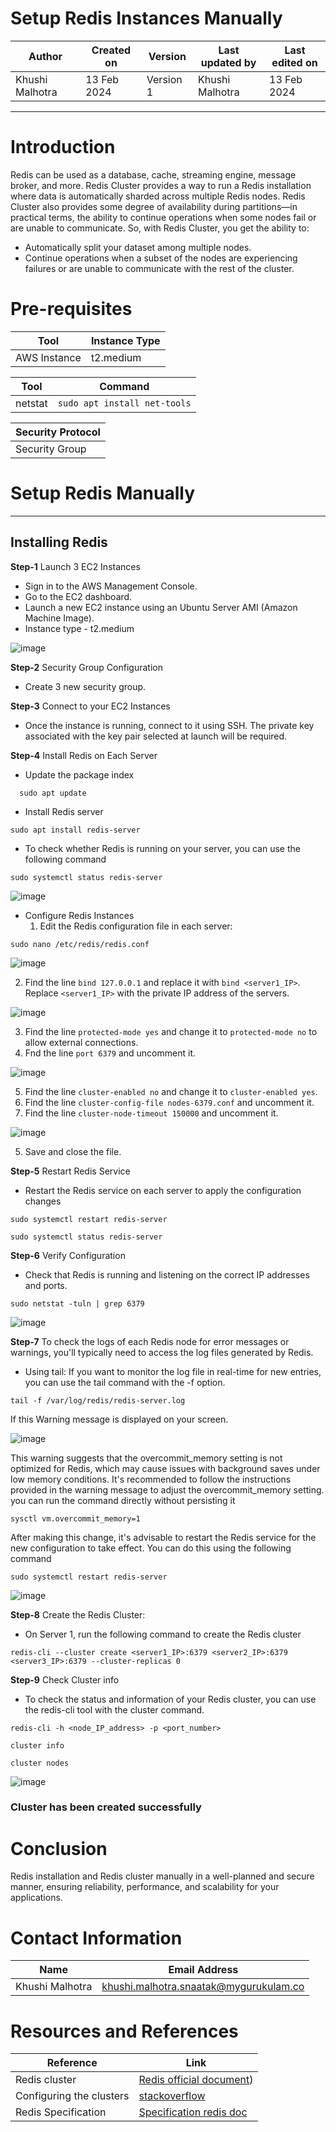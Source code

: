 # Setup Redis Instances Manually

|   Author        |  Created on   |  Version   | Last updated by  | Last edited on |
| --------------- | --------------| -----------|----------------- | -------------- |
| Khushi Malhotra |  13 Feb 2024  |  Version 1 | Khushi Malhotra  | 13 Feb 2024    |
***

# Introduction
Redis can be used as a database, cache, streaming engine, message broker, and more.
Redis Cluster provides a way to run a Redis installation where data is automatically sharded across multiple Redis nodes. Redis Cluster also provides some degree of availability during partitions—in practical terms, the ability to continue operations when some nodes fail or are unable to communicate.
So, with Redis Cluster, you get the ability to:
- Automatically split your dataset among multiple nodes.
- Continue operations when a subset of the nodes are experiencing failures or are unable to communicate with the rest of the cluster.

# Pre-requisites
| Tool         |  Instance Type  |
|--------------|-----------------|
| AWS Instance | t2.medium       |

| Tool         | Command |
|--------------|---------|
| netstat      | `sudo apt install net-tools`|

| Security Protocol | 
|-------------------|
| Security Group    | 

# Setup Redis Manually
***
## Installing Redis
**Step-1** Launch 3 EC2 Instances
- Sign in to the AWS Management Console.
- Go to the EC2 dashboard.
- Launch a new EC2 instance using an Ubuntu Server AMI (Amazon Machine Image).
- Instance type - t2.medium

![image](https://github.com/CodeOps-Hub/Documentation/assets/156056460/a31570b3-d169-4d0a-9252-6ce9ea934848)


**Step-2** Security Group Configuration
- Create 3 new security group.

**Step-3** Connect to your EC2 Instances
- Once the instance is running, connect to it using SSH. The private key associated with the key pair selected at launch will be required.

**Step-4** Install Redis on Each Server
- Update the package index
```Shell
  sudo apt update
```
- Install Redis server
```shell
sudo apt install redis-server
```
- To check whether Redis is running on your server, you can use the following command
```Shell
sudo systemctl status redis-server
```

![image](https://github.com/CodeOps-Hub/Documentation/assets/156056460/37220e92-31c2-4841-b6de-be9fe6d98fb8)

- Configure Redis Instances
  1. Edit the Redis configuration file in each server:
```shell
sudo nano /etc/redis/redis.conf
```

![image](https://github.com/CodeOps-Hub/Documentation/assets/156056460/b1c65664-abea-41d0-972c-667c879272b5)

  2. Find the line `bind 127.0.0.1` and replace it with `bind <server1_IP>`. Replace `<server1_IP>` with the private IP address of the servers.

![image](https://github.com/CodeOps-Hub/Documentation/assets/156056460/293c39d3-05bc-4b20-b59e-93b17104b75f)

  3. Find the line `protected-mode yes` and change it to `protected-mode no` to allow external connections.
  4. Fnd the line `port 6379` and uncomment it.

![image](https://github.com/CodeOps-Hub/Documentation/assets/156056460/c4a22e99-c917-4ad0-88c3-ea9f6eb7c2a7)

  5. Find the line `cluster-enabled no` and change it to `cluster-enabled yes`.
  6. Find the line `cluster-config-file nodes-6379.conf` and uncomment it.
  7. Find the line `cluster-node-timeout 150000` and uncomment it.

![image](https://github.com/CodeOps-Hub/Documentation/assets/156056460/e16543c0-e452-4af3-86cd-9548d747b3df)


  5. Save and close the file.

**Step-5** Restart Redis Service
- Restart the Redis service on each server to apply the configuration changes
```shell
sudo systemctl restart redis-server
```
```Shell
sudo systemctl status redis-server
```

**Step-6** Verify Configuration
- Check that Redis is running and listening on the correct IP addresses and ports.
```Shell
sudo netstat -tuln | grep 6379
```
![image](https://github.com/CodeOps-Hub/Documentation/assets/156056460/88c94403-defa-46da-bfee-4a55ba3d06a6)

**Step-7** To check the logs of each Redis node for error messages or warnings, you'll typically need to access the log files generated by Redis.
- Using tail: If you want to monitor the log file in real-time for new entries, you can use the tail command with the -f option.
```shell
tail -f /var/log/redis/redis-server.log
```
If this Warning message is displayed on your screen.

![image](https://github.com/CodeOps-Hub/Documentation/assets/156056460/3e9d0bce-d2d7-478e-ab6d-da0ab068e9fc)

This warning suggests that the overcommit_memory setting is not optimized for Redis, which may cause issues with background saves under low memory conditions. It's recommended to follow the instructions provided in the warning message to adjust the overcommit_memory setting.
you can run the command directly without persisting it
```shell
sysctl vm.overcommit_memory=1
```
After making this change, it's advisable to restart the Redis service for the new configuration to take effect. You can do this using the following command
```shell
sudo systemctl restart redis-server
```

![image](https://github.com/CodeOps-Hub/Documentation/assets/156056460/d51cb988-c1ca-4178-be24-67b03b5bc323)

**Step-8** Create the Redis Cluster:
- On Server 1, run the following command to create the Redis cluster
```shell
redis-cli --cluster create <server1_IP>:6379 <server2_IP>:6379 <server3_IP>:6379 --cluster-replicas 0
```

**Step-9** Check Cluster info 
- To check the status and information of your Redis cluster, you can use the redis-cli tool with the cluster command.
```shell
redis-cli -h <node_IP_address> -p <port_number>
```
```shell
cluster info
```
```shell
cluster nodes
```

![image](https://github.com/CodeOps-Hub/Documentation/assets/156056460/8584dd07-6068-4944-a3ac-f9cfd4bb2448)

### Cluster has been created successfully

# Conclusion
Redis installation and Redis cluster manually in a well-planned and secure manner, ensuring reliability, performance, and scalability for your applications.

# Contact Information
| Name            | Email Address                        |
|-----------------|--------------------------------------|
| Khushi Malhotra | khushi.malhotra.snaatak@mygurukulam.co |

# Resources and References 
| Reference | Link |
|-----------|------|
| Redis cluster | [Redis official document](https://redis.io/docs/management/scaling/)) |
| Configuring the clusters | [stackoverflow](https://stackoverflow.com/questions/39568561/how-to-solve-redis-cluster-waiting-for-the-cluster-to-join-issue)|
| Redis Specification | [Specification redis doc](https://redis.io/docs/reference/cluster-spec/)|









